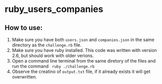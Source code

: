 # ruby_users_companies
## How to use:
1. Make sure you have both `users.json` and `companies.json` in the same directory as the `challenge.rb` file.
2. Make sure you have ruby installed. This code was written with version 2.6, but should work with older verions.
3. Open a command line terminal from the same diretory of the files and run the command ` ruby ./challenge.rb`
4. Observe the creatino of `output.txt` file, if it already exists it will get overwritten.
